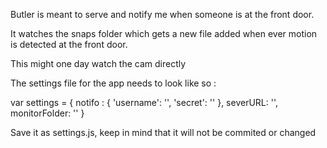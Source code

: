 Butler is meant to serve and 
notify me when someone is at
the front door.

It watches the snaps folder
which gets a new file
added when ever motion is
detected at the front door.

This might one day watch
the cam directly

The settings file for the app needs to look like so :

var settings = {
	notifo : {
	    'username': '', 
	    'secret': ''
	},
	severURL: '',
	monitorFolder: ''
}

Save it as settings.js, keep in mind that it will 
not be commited or changed
